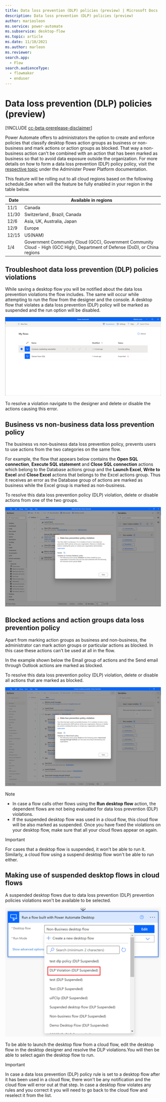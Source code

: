 ```yaml
---
title: Data loss prevention (DLP) policies (preview) | Microsoft Docs
description: Data loss prevention (DLP) policies (preview)
author: mariosleon
ms.service: power-automate
ms.subservice: desktop-flow
ms.topic: article
ms.date: 11/10/2021
ms.author: marleon
ms.reviewer:
search.app: 
  - Flow
search.audienceType: 
  - flowmaker
  - enduser
---
```

# Data loss prevention (DLP) policies (preview)
[!INCLUDE [cc-beta-prerelease-disclaimer](../includes/cc-beta-prerelease-disclaimer.md)]

Power Automate offers to administrators the option to create and enforce policies that classify desktop flows action groups as business or non-business and mark actions or action groups as blocked. That way a non-business action can't be combined with an action that has been marked as business so that to avoid data exposure outside the organization. For more details on how to form a data loss prevention (DLP) policy policy, visit the [respective topic](/power-platform/prevent-data-loss.md) under the Administer Power Platform documentation.
 
This feature will be rolling out to all cloud regions based on the following schedule.See when will the feature be fully enabled in your region in the table below. 

|Date| Available in regions|
|----|----|
|11/1|Canada|
|11/30|Switzerland , Brazil, Canada|
|12/6|Asia, UK, Australia, Japan |
|12/9 |Europe |
|12/15 |US(NAM) |
|1/4 |Government Community Cloud (GCC), Government Community Cloud - High (GCC High), Department of Defense (DoD), or China regions |


## Troubleshoot data loss prevention (DLP) policies violations

While saving a desktop flow you will be notified about the data loss prevention violations the flow includes. The same will occur while attempting to run the flow from the designer and the console. A desktop flow that violates a data loss prevention (DLP) policy will be marked as suspended and the run option will be disabled.

   ![Console with a suspended flow](./media/dlp/dlpsuspended.png)

To resolve a violation navigate to the designer and delete or disable the actions causing this error.

## Business vs non-business data loss prevention policy

The business vs non-business data loss prevention policy, prevents users to use actions from the two categories on the same flow. 

For example, the flow that appears below contains the **Open SQL connection**, **Execute SQL statement** and **Close SQL connection** actions which belong to the Database actions group and the **Launch Excel**, **Write to Excel** and **Close Excel** actions that belongs to the Excel actions group. Thus it receives an error as the Database group of actions are marked as business while the Excel group is marked as non-business. 

To resolve this data loss prevention policy (DLP) violation, delete or disable actions from one of the two groups.

   ![DLP business - non business](./media/dlp/dlpbusiness-nonbusiness.png)

## Blocked actions and action groups data loss prevention policy

Apart from marking action groups as business and non-business, the administrator can mark action groups or particular actions as blocked. In this case these actions can't be used at all in the flow. 

In the example shown below the Email group of actions and the Send email through Outlook actions are marked as blocked.

To resolve this data loss prevention policy (DLP) violation, delete or disable all actions that are marked as blocked.


   ![DLP blocked](./media/dlp/dlpblocked.png)


>[!NOTE]
>- In case a flow calls other flows using the **Run desktop flow** action, the dependent flows are not being evaluated for data loss prevention (DLP) violations. 
>- If the suspended desktop flow was used in a cloud flow, this cloud flow will be also marked as suspended. Once you have fixed the violations on your desktop flow, make sure that all your cloud flows appear on again.

>[!IMPORTANT]
>For cases that a desktop flow is suspended, it won't be able to run it. Similarly, a cloud flow using a suspend desktop flow won't be able to run either.

## Making use of suspended desktop flows in cloud flows

A suspended desktop flows due to data loss prevention (DLP) prevention policies violations won't be available to be selected. 

   ![Cloud flow calling a DLP blocked desktop flow](./media/dlp/cloudcallsdesktopdlp.png)

To be able to launch the desktop flow from a cloud flow, edit the desktop flow in the desktop designer and resolve the DLP violations.You will then be able to select again the desktop flow to run.

>[!IMPORTANT]
> In case a data loss prevention (DLP) policy rule is set to a desktop flow after it has been used in a cloud flow, there won't be any notification and the cloud flow will error out at that step. In case a desktop flow violates any rules and you correct it you will need to go back to the cloud flow and reselect it from the list.
